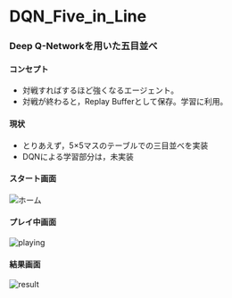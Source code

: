 # DQN_Five_in_Line

### Deep Q-Networkを用いた五目並べ
#### コンセプト
* 対戦すればするほど強くなるエージェント。
* 対戦が終わると，Replay Bufferとして保存。学習に利用。

#### 現状
* とりあえず，5×5マスのテーブルでの三目並べを実装
* DQNによる学習部分は，未実装


#### スタート画面
![ホーム](https://github.com/natsu-summer72/DQN_Five_in_Line/blob/master/example/home.png)

#### プレイ中画面
![playing](https://github.com/natsu-summer72/DQN_Five_in_Line/tree/master/example/playing.png)

#### 結果画面
![result](https://github.com/natsu-summer72/DQN_Five_in_Line/tree/master/example/result.png)

